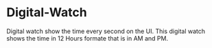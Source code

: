 # Digital-Watch
Digital watch show the time every second on the UI.
This digital watch shows the time in 12 Hours formate that is in AM and PM.
